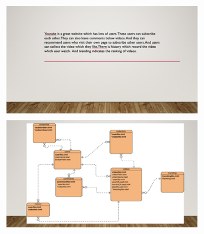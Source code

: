 ![avatar](https://github.com/AdamZeng1/DatabaseOfYoutube/blob/master/image/1.png)

![avatar](https://github.com/AdamZeng1/DatabaseOfYoutube/blob/master/image/2.png)